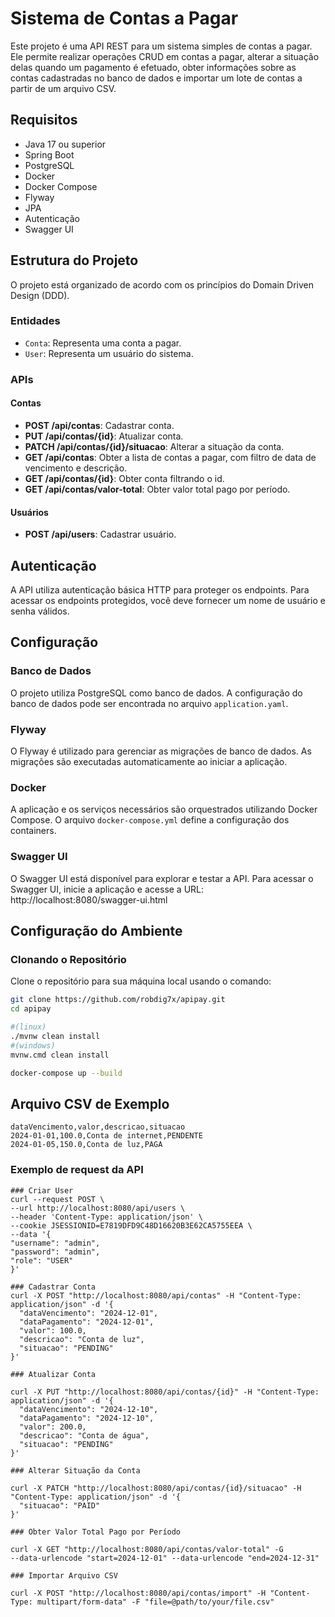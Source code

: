 # Sistema de Contas a Pagar

Este projeto é uma API REST para um sistema simples de contas a pagar. Ele permite realizar operações CRUD em contas a pagar, alterar a situação delas quando um pagamento é efetuado, obter informações sobre as contas cadastradas no banco de dados e importar um lote de contas a partir de um arquivo CSV.

## Requisitos

- Java 17 ou superior
- Spring Boot
- PostgreSQL
- Docker
- Docker Compose
- Flyway
- JPA
- Autenticação
- Swagger UI

## Estrutura do Projeto

O projeto está organizado de acordo com os princípios do Domain Driven Design (DDD).

### Entidades

- `Conta`: Representa uma conta a pagar.
- `User`: Representa um usuário do sistema.

### APIs

#### Contas

- **POST /api/contas**: Cadastrar conta.
- **PUT /api/contas/{id}**: Atualizar conta.
- **PATCH /api/contas/{id}/situacao**: Alterar a situação da conta.
- **GET /api/contas**: Obter a lista de contas a pagar, com filtro de data de vencimento e descrição.
- **GET /api/contas/{id}**: Obter conta filtrando o id.
- **GET /api/contas/valor-total**: Obter valor total pago por período.

#### Usuários

- **POST /api/users**: Cadastrar usuário.

## Autenticação

A API utiliza autenticação básica HTTP para proteger os endpoints. Para acessar os endpoints protegidos, você deve fornecer um nome de usuário e senha válidos.

## Configuração

### Banco de Dados

O projeto utiliza PostgreSQL como banco de dados. A configuração do banco de dados pode ser encontrada no arquivo `application.yaml`.

### Flyway

O Flyway é utilizado para gerenciar as migrações de banco de dados. As migrações são executadas automaticamente ao iniciar a aplicação.

### Docker

A aplicação e os serviços necessários são orquestrados utilizando Docker Compose. O arquivo `docker-compose.yml` define a configuração dos containers.

### Swagger UI

O Swagger UI está disponível para explorar e testar a API. Para acessar o Swagger UI, 
inicie a aplicação e acesse a URL: http://localhost:8080/swagger-ui.html


## Configuração do Ambiente

### Clonando o Repositório

Clone o repositório para sua máquina local usando o comando:

```bash
git clone https://github.com/robdig7x/apipay.git
cd apipay

#(linux)
./mvnw clean install
#(windows)
mvnw.cmd clean install

docker-compose up --build
```

## Arquivo CSV de Exemplo
```
dataVencimento,valor,descricao,situacao
2024-01-01,100.0,Conta de internet,PENDENTE
2024-01-05,150.0,Conta de luz,PAGA
```



### Exemplo de request da API
```
### Criar User
curl --request POST \
--url http://localhost:8080/api/users \
--header 'Content-Type: application/json' \
--cookie JSESSIONID=E7819DFD9C48D16620B3E62CA5755EEA \
--data '{
"username": "admin",
"password": "admin",
"role": "USER"
}'

### Cadastrar Conta
curl -X POST "http://localhost:8080/api/contas" -H "Content-Type: application/json" -d '{
  "dataVencimento": "2024-12-01",
  "dataPagamento": "2024-12-01",
  "valor": 100.0,
  "descricao": "Conta de luz",
  "situacao": "PENDING"
}'

### Atualizar Conta

curl -X PUT "http://localhost:8080/api/contas/{id}" -H "Content-Type: application/json" -d '{
  "dataVencimento": "2024-12-10",
  "dataPagamento": "2024-12-10",
  "valor": 200.0,
  "descricao": "Conta de água",
  "situacao": "PENDING"
}'

### Alterar Situação da Conta

curl -X PATCH "http://localhost:8080/api/contas/{id}/situacao" -H "Content-Type: application/json" -d '{
  "situacao": "PAID"
}'

### Obter Valor Total Pago por Período

curl -X GET "http://localhost:8080/api/contas/valor-total" -G 
--data-urlencode "start=2024-12-01" --data-urlencode "end=2024-12-31"

### Importar Arquivo CSV

curl -X POST "http://localhost:8080/api/contas/import" -H "Content-Type: multipart/form-data" -F "file=@path/to/your/file.csv"

